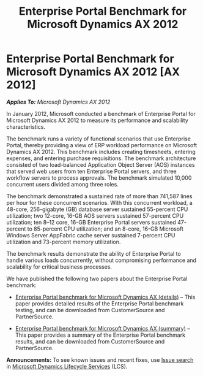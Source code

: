 ﻿---
title: Enterprise Portal Benchmark for Microsoft Dynamics AX 2012
TOCTitle: Enterprise Portal Benchmark for Microsoft Dynamics AX 2012
ms:assetid: 78620ec1-47bc-4df0-a521-19d43a642a2b
ms:mtpsurl: https://technet.microsoft.com/en-us/library/Hh881830(v=AX.60)
ms:contentKeyID: 45769252
ms.date: 04/18/2014
mtps_version: v=AX.60
---

# Enterprise Portal Benchmark for Microsoft Dynamics AX 2012 [AX 2012]


_**Applies To:** Microsoft Dynamics AX 2012_

In January 2012, Microsoft conducted a benchmark of Enterprise Portal for Microsoft Dynamics AX 2012 to measure its performance and scalability characteristics.

The benchmark runs a variety of functional scenarios that use Enterprise Portal, thereby providing a view of ERP workload performance on Microsoft Dynamics AX 2012. This benchmark includes creating timesheets, entering expenses, and entering purchase requisitions. The benchmark architecture consisted of two load-balanced Application Object Server (AOS) instances that served web users from ten Enterprise Portal servers, and three workflow servers to process approvals. The benchmark simulated 10,000 concurrent users divided among three roles.

The benchmark demonstrated a sustained rate of more than 741,587 lines per hour for these concurrent scenarios. With this concurrent workload, a 48-core, 256-gigabyte (GB) database server sustained 55-percent CPU utilization; two 12-core, 16-GB AOS servers sustained 57-percent CPU utilization; ten 8–12 core, 16-GB Enterprise Portal servers sustained 47-percent to 85-percent CPU utilization; and an 8-core, 16-GB Microsoft Windows Server AppFabric cache server sustained 7-percent CPU utilization and 73-percent memory utilization.

The benchmark results demonstrate the ability of Enterprise Portal to handle various loads concurrently, without compromising performance and scalability for critical business processes.

We have published the following two papers about the Enterprise Portal benchmark:

  - [Enterprise Portal benchmark for Microsoft Dynamics AX (details)](http://go.microsoft.com/fwlink/?linkid=245627) – This paper provides detailed results of the Enterprise Portal benchmark testing, and can be downloaded from CustomerSource and PartnerSource.

  - [Enterprise Portal benchmark for Microsoft Dynamics AX (summary)](http://go.microsoft.com/fwlink/?linkid=245631) – This paper provides a summary of the Enterprise Portal benchmark results, and can be downloaded from CustomerSource and PartnerSource.

  
**Announcements:** To see known issues and recent fixes, use [Issue search](http://go.microsoft.com/fwlink/?linkid=389258) in [Microsoft Dynamics Lifecycle Services](http://go.microsoft.com/fwlink/?linkid=306505) (LCS).

